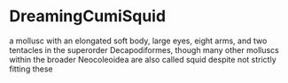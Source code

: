 # DreamingCumiSquid
a mollusc with an elongated soft body, large eyes, eight arms, and two tentacles in the superorder Decapodiformes, though many other molluscs within the broader Neocoleoidea are also called squid despite not strictly fitting these
